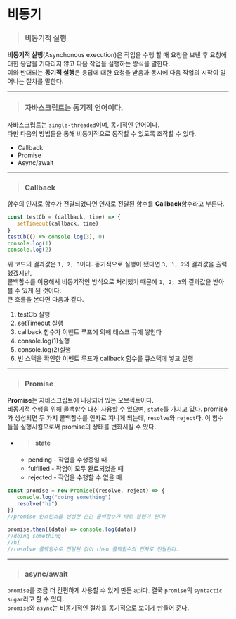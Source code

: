 # 비동기
> ### 비동기적 실행
**비동기적 실행**(Asynchonous execution)은 작업을 수행 할 때 요청을 보낸 후 요청에 대한 응답을 기다리지 않고 다음 작업을 실행하는 방식을 말한다.    
이와 반대되는 **동기적 실행**은 응답에 대한 요청을 받음과 동시에 다음 작업의 시작이 일어나는 절차를 말한다. 
***
> ### 자바스크립트는 동기적 언어이다.
자바스크립트는 `single-threaded`이며, 동기적인 언어이다.    
다만 다음의 방법들을 통해 비동기적으로 동작할 수 있도록 조작할 수 있다.   
   * Callback
   * Promise
   * Async/await
***
> ### Callback
함수의 인자로 함수가 전달되었다면 인자로 전달된 함수를 **Callback**함수라고 부른다.
``` js
const testCb = (callback, time) => {
   setTimeout(callback, time)
}
testCb(() => console.log(3), 0)
console.log(1)
console.log(2)
```
위 코드의 결과값은 `1, 2, 3`이다. 동기적으로 실행이 됐다면 `3, 1, 2`의 결과값을 출력했겠지만,    
콜백함수를 이용해서 비동기적인 방식으로 처리했기 때문에 `1, 2, 3`의 결과값을 받아 볼 수 있게 된 것이다.    
큰 흐름을 본다면 다음과 같다.    
1. testCb 실행
2. setTimeout 실행
3. callback 함수가 이벤트 루프에 의해 태스크 큐에 쌓인다 
4. console.log(1)실행
5. console.log(2)실행
6. 빈 스택을 확인한 이벤트 루프가 callback 함수를 큐스택에 넣고 실행 
***
> ### Promise
**Promise**는 자바스크립트에 내장되어 있는 오브젝트이다.    
비동기적 수행을 위해 콜백함수 대신 사용할 수 있으며, `state`를 가지고 있다. promise가 생성되면 두 가지 콜백함수를 인자로 지니게 되는데, `resolve`와 `reject`다. 이 함수들을 실행시킴으로써 promise의 상태를 변화시킬 수 있다. 
 * > #### state
   + pending - 작업을 수행중일 때
   + fulfilled - 작업이 모두 완료되었을 때
   + rejected - 작업을 수행할 수 없을 때

```js
const promise = new Promise((resolve, reject) => {
   console.log("doing something")
   resolve("hi")
})
//promise 인스턴스를 생성한 순간 콜백함수가 바로 실행이 된다!

promise.then((data) => console.log(data))
//doing something 
//hi
//resolve 콜백함수로 전달된 값이 then 콜백함수의 인자로 전달된다.
```
***
> ### async/await
`promise`를 조금 더 간편하게 사용할 수 있게 만든 api다. 결국 `promise`의 `syntactic sugar`라고 할 수 있다.    
`promise`와 `async`는 비동기적인 절차를 동기적으로 보이게 만들어 준다.
